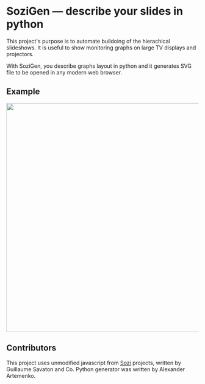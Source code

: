 SoziGen — describe your slides in python
========================================

This project's purpose is to automate buildoing of the hierachical slideshows. It is useful
to show monitoring graphs on large TV displays and projectors.

With SoziGen, you describe graphs layout in python and it generates SVG file to be
opened in any modern web browser.

Example
-------

<img src="http://stats.svetlyak.ru/example.svg" width="900" height="600"/>

Contributors
------------

This project uses unmodified javascript from [Sozi][] projects, written by Guillaume Savaton and Co.
Python generator was written by Alexander Artemenko.

[sozi]: http://sozi.baierouge.fr/wiki/Sozi
